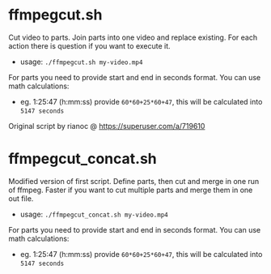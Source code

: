 ffmpegcut.sh 
=============

Cut video to parts. Join parts into one video and replace existing. For each action there is question if you want to execute it.
 * usage: 
  `./ffmpegcut.sh my-video.mp4`

For parts you need to provide start and end in seconds format. You can use math calculations:
  * eg. 1:25:47 (h:mm:ss) provide `60*60+25*60+47`, this will be calculated into `5147 seconds`

Original script by rianoc @ https://superuser.com/a/719610


ffmpegcut_concat.sh 
=============

Modified version of first script.
Define parts, then cut and merge in one run of ffmpeg. Faster if you want to cut multiple parts and merge them in one out file.
 * usage: 
  `./ffmpegcut_concat.sh my-video.mp4`

For parts you need to provide start and end in seconds format. You can use math calculations:
  * eg. 1:25:47 (h:mm:ss) provide `60*60+25*60+47`, this will be calculated into `5147 seconds`
